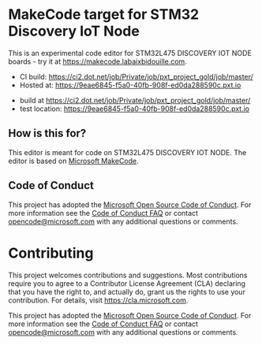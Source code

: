 # MakeCode target for STM32 Discovery IoT Node

This is an experimental code editor for STM32L475 DISCOVERY IOT NODE boards - try it at https://makecode.labaixbidouille.com.

- CI build: https://ci2.dot.net/job/Private/job/pxt_project_gold/job/master/
- Hosted at: https://9eae6845-f5a0-40fb-908f-ed0da288590c.pxt.io

* build at https://ci2.dot.net/job/Private/job/pxt_project_gold/job/master/
* test location: https://9eae6845-f5a0-40fb-908f-ed0da288590c.pxt.io

## How is this for?

This editor is meant for code on STM32L475 DISCOVERY IOT NODE. The editor is based on [Microsoft MakeCode](https://makecode.com).

## Code of Conduct

This project has adopted the [Microsoft Open Source Code of Conduct](https://opensource.microsoft.com/codeofconduct/). For more information see the [Code of Conduct FAQ](https://opensource.microsoft.com/codeofconduct/faq/) or contact [opencode@microsoft.com](mailto:opencode@microsoft.com) with any additional questions or comments.

# Contributing

This project welcomes contributions and suggestions.  Most contributions require you to agree to a
Contributor License Agreement (CLA) declaring that you have the right to, and actually do, grant us
the rights to use your contribution. For details, visit https://cla.microsoft.com.

This project has adopted the [Microsoft Open Source Code of Conduct](https://opensource.microsoft.com/codeofconduct/).
For more information see the [Code of Conduct FAQ](https://opensource.microsoft.com/codeofconduct/faq/) or
contact [opencode@microsoft.com](mailto:opencode@microsoft.com) with any additional questions or comments.
